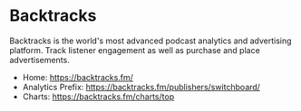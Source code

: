 # Backtracks
Backtracks is the world's most advanced podcast analytics and advertising platform. Track listener engagement as well as purchase and place advertisements.

* Home: https://backtracks.fm/
* Analytics Prefix: https://backtracks.fm/publishers/switchboard/
* Charts: https://backtracks.fm/charts/top
